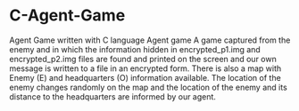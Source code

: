 # C-Agent-Game
Agent Game written with C language
Agent game
A game captured from the enemy and in which the information hidden in encrypted_p1.img and encrypted_p2.img files are found and printed on the screen and our own message is written to a file in an encrypted form.
There is also a map with Enemy (E) and headquarters (O) information available. The location of the enemy changes randomly on the map and the location of the enemy and its distance to the headquarters are informed by our agent.
